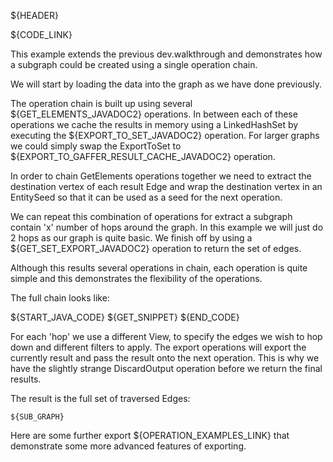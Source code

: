 ${HEADER}

${CODE_LINK}

This example extends the previous dev.walkthrough and demonstrates how a subgraph could be created using a single operation chain.

We will start by loading the data into the graph as we have done previously.

The operation chain is built up using several ${GET_ELEMENTS_JAVADOC2} operations. 
In between each of these operations we cache the results in memory using a LinkedHashSet by executing the ${EXPORT_TO_SET_JAVADOC2} operation. 
For larger graphs we could simply swap the ExportToSet to ${EXPORT_TO_GAFFER_RESULT_CACHE_JAVADOC2} operation.

In order to chain GetElements operations together we need to extract the destination vertex of each result Edge and wrap the destination vertex in an EntitySeed so that it can be used as a seed for the next operation.

We can repeat this combination of operations for extract a subgraph contain 'x' number of hops around the graph. In this example we will just do 2 hops as our graph is quite basic. 
We finish off by using a ${GET_SET_EXPORT_JAVADOC2} operation to return the set of edges.

Although this results several operations in chain, each operation is quite simple and this demonstrates the flexibility of the operations. 

The full chain looks like:

${START_JAVA_CODE}
${GET_SNIPPET}
${END_CODE}

For each 'hop' we use a different View, to specify the edges we wish to hop down and different filters to apply. 
The export operations will export the currently result and pass the result onto the next operation. This is why we have the slightly strange DiscardOutput operation before we return the final results. 

The result is the full set of traversed Edges:

```
${SUB_GRAPH}
```

Here are some further export ${OPERATION_EXAMPLES_LINK} that demonstrate some more advanced features of exporting. 
